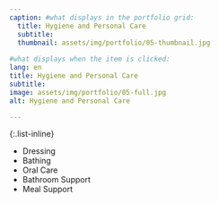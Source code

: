 ```yaml
---
caption: #what displays in the portfolio grid:
  title: Hygiene and Personal Care
  subtitle: 
  thumbnail: assets/img/portfolio/05-thumbnail.jpg
  
#what displays when the item is clicked:
lang: en
title: Hygiene and Personal Care
subtitle: 
image: assets/img/portfolio/05-full.jpg
alt: Hygiene and Personal Care

---
```

{:.list-inline} 
- Dressing
- Bathing
- Oral Care
- Bathroom Support
- Meal Support
